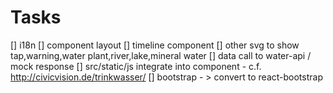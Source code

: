 # Tasks 

[] i18n 
[] component layout
[] timeline component
[] other svg to show tap,warning,water plant,river,lake,mineral water
[] data call to water-api / mock response
[] src/static/js integrate into component - c.f. http://civicvision.de/trinkwasser/
[] bootstrap - > convert to react-bootstrap

